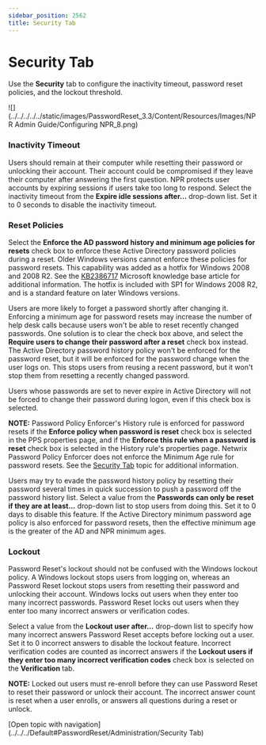 ```yaml
---
sidebar_position: 2562
title: Security Tab
---
```


# Security Tab

Use the **Security** tab to configure the inactivity timeout, password reset policies, and the lockout threshold.

![](../../../../../static/images/PasswordReset_3.3/Content/Resources/Images/NPR Admin Guide/Configuring NPR_8.png)

### Inactivity Timeout

Users should remain at their computer while resetting their password or unlocking their account. Their account could be compromised if they leave their computer after answering the first question. NPR protects user accounts by expiring sessions if users take too long to respond. Select the inactivity timeout from the **Expire idle sessions after...** drop-down list. Set it to 0 seconds to disable the inactivity timeout.

### Reset Policies

Select the **Enforce the AD password history and minimum age policies for resets** check box to enforce these Active Directory password policies during a reset. Older Windows versions cannot enforce these policies for password resets. This capability was added as a hotfix for Windows 2008 and 2008 R2. See the [KB2386717](http://support.microsoft.com/kb/2386717) Microsoft knowledge base article for additional information. The hotfix is included with SP1 for Windows 2008 R2, and is a standard feature on later Windows versions.

Users are more likely to forget a password shortly after changing it. Enforcing a minimum age for password resets may increase the number of help desk calls because users won't be able to reset recently changed passwords. One solution is to clear the check box above, and select the **Require users to change their password after a reset** check box instead. The Active Directory password history policy won't be enforced for the password reset, but it will be enforced for the password change when the user logs on. This stops users from reusing a recent password, but it won't stop them from resetting a recently changed password.

Users whose passwords are set to never expire in Active Directory will not be forced to change their password during logon, even if this check box is selected.

**NOTE:** Password Policy Enforcer's History rule is enforced for password resets if the **Enforce policy when password is reset** check box is selected in the PPS properties page, and if the **Enforce this rule when a password is reset** check box is selected in the History rule's properties page. Netwrix Password Policy Enforcer does not enforce the Minimum Age rule for password resets. See the [Security Tab](#Password_Policy_Enforcer "Netwrix Password Policy Enforcer") topic for additional information.

Users may try to evade the password history policy by resetting their password several times in quick succession to push a password off the password history list. Select a value from the **Passwords can only be reset if they are at least...** drop-down list to stop users from doing this. Set it to 0 days to disable this feature. If the Active Directory minimum password age policy is also enforced for password resets, then the effective minimum age is the greater of the AD and NPR minimum ages.

### Lockout

Password Reset's lockout should not be confused with the Windows lockout policy. A Windows lockout stops users from logging on, whereas an Password Reset lockout stops users from resetting their password and unlocking their account. Windows locks out users when they enter too many incorrect passwords. Password Reset locks out users when they enter too many incorrect answers or verification codes.

Select a value from the **Lockout user after...** drop-down list to specify how many incorrect answers Password Reset accepts before locking out a user. Set it to 0 incorrect answers to disable the lockout feature. Incorrect verification codes are counted as incorrect answers if the **Lockout users if they enter too many incorrect verification codes** check box is selected on the **Verification** tab.

**NOTE:** Locked out users must re-enroll before they can use Password Reset to reset their password or unlock their account. The incorrect answer count is reset when a user enrolls, or answers all questions during a reset or unlock.

[Open topic with navigation](../../../Default#PasswordReset/Administration/Security Tab)